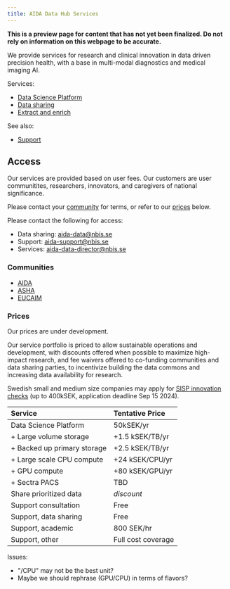 ```yaml
---
title: AIDA Data Hub Services
---
```

**This is a preview page for content that has not yet been finalized. Do not rely on information on this webpage to be accurate.**

We provide services for research and clinical innovation in data driven precision health, with a base in multi-modal diagnostics and medical imaging AI.

Services:
* [Data Science Platform](../data-science-platform)
* [Data sharing](../data-sharing)
* [Extract and enrich](/prio)

See also:
* [Support](../support)

## Access
Our services are provided based on user fees. Our customers are user communitites,
researchers, innovators, and caregivers of national significance.

Please contact your [community](#community) for terms, or refer to our [prices](#prices) below.

Please contact the following for access:
* Data sharing: [aida-data@nbis.se](mailto:aida-data@nbis.se)
* Support: [aida-support@nbis.se](mailto:aida-support@nbis.se)
* Services: [aida-data-director@nbis.se](mailto:aida-data-director@nbis.se)

### Communities

* [AIDA](https://medtech4health.se/aida-en)
* [ASHA](https://www.vinnova.se/p/anvanda-standardiserade-halsodata-som-accelerator-for-att-starka-innovation-och-framtidens-halso--och-sjukvard/)
* [EUCAIM](https://cancerimage.eu/)

### Prices
Our prices are under development.

Our service portfolio is priced to allow sustainable operations and development,
with discounts offered when possible to maximize high-impact research, and fee
waivers offered to co-funding communities and data sharing parties, to
incentivize building the data commons and increasing data availability for
research.

Swedish small and medium size companies may apply for [SISP innovation checks](https://www.sisp.se/innovationscheckar) (up to 400kSEK, application deadline Sep 15 2024).

<style>
.main-content table th, thead, .main-content table th, .main-content table td {
   border: none;
   text-align: left;
}
</style>

| Service                     | Tentative Price    |
|-----------------------------|--------------------|
| Data Science Platform       | 50kSEK/yr          |
| + Large volume storage      | +1.5 kSEK/TB/yr    |
| + Backed up primary storage | +2.5 kSEK/TB/yr    |
| + Large scale CPU compute   | +24 kSEK/CPU/yr    |
| + GPU compute               | +80 kSEK/GPU/yr    |
| + Sectra PACS               | TBD                |
| Share prioritized data      | *discount*         |
| Support consultation        | Free               |
| Support, data sharing       | Free               |
| Support, academic           | 800 SEK/hr         | [NBIS User fee track](https://nbis.se/services/bioinformatics) |
| Support, other              | Full cost coverage |


Issues:
* "/CPU" may not be the best unit?
* Maybe we should rephrase (GPU/CPU) in terms of flavors?
